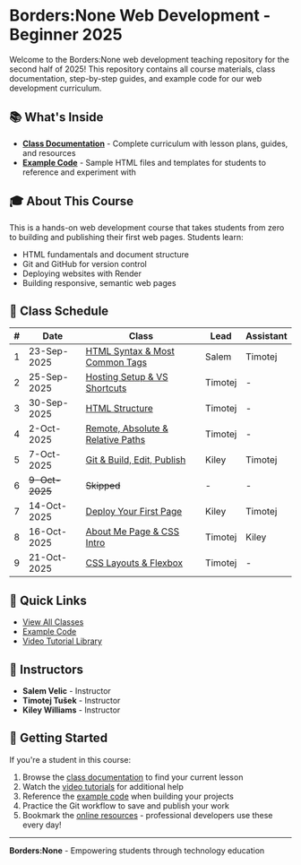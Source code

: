# Borders:None Web Development - Beginner 2025

Welcome to the Borders:None web development teaching repository for the second half of 2025! This repository contains all course materials, class documentation, step-by-step guides, and example code for our web development curriculum.

## 📚 What's Inside

- **[Class Documentation](/classes)** - Complete curriculum with lesson plans, guides, and resources
- **[Example Code](/src)** - Sample HTML files and templates for students to reference and experiment with

## 🎓 About This Course

This is a hands-on web development course that takes students from zero to building and publishing their first web pages. Students learn:

- HTML fundamentals and document structure
- Git and GitHub for version control
- Deploying websites with Render
- Building responsive, semantic web pages

## 📅 Class Schedule

| # | Date | Class | Lead | Assistant |
|---|------|--------|------|------------|
| 1 | 23-Sep-2025 | [HTML Syntax & Most Common Tags](/classes/1class-html-syntax-&-most-common-tags/) | Salem | Timotej |
| 2 | 25-Sep-2025 | [Hosting Setup & VS Shortcuts](/classes/2class-hosting-setup-&-vs-shortcuts/) | Timotej | - |
| 3 | 30-Sep-2025 | [HTML Structure](/classes/3class-html-structure/class3-html-structure.md) | Timotej | - |
| 4 | 2-Oct-2025 | [Remote, Absolute & Relative Paths](/classes/4class-remote-absolute-&-relative-paths/class4-media-and-links.md) | Timotej | - |
| 5 | 7-Oct-2025 | [Git & Build, Edit, Publish](/classes/5class-git-&-build-edit-publish/class5-build-edit-publish.md) | Kiley | Timotej |
| 6 | ~~9-Oct-2025~~ | ~~Skipped~~ | - | - |
| 7 | 14-Oct-2025 | [Deploy Your First Page](/classes/7class-deploy-your-first-page/class7-deploy-your-first-page.md) | Kiley | Timotej |
| 8 | 16-Oct-2025 | [About Me Page & CSS Intro](/classes/8class-about-me-page-and-css-intro/class8-about-me-and-css.md) | Timotej | Kiley |
| 9 | 21-Oct-2025 | [CSS Layouts & Flexbox](/classes/9class-css-layouts-and-flexbox/class9-css-layouts.md) | Timotej | - |

## 🚀 Quick Links

- [View All Classes](/classes/README.md)
- [Example Code](/src/)
- [Video Tutorial Library](/resources/video-tutorials.md)

## 👥 Instructors

- **Salem Velic** - Instructor
- **Timotej Tušek** - Instructor
- **Kiley Williams** - Instructor

## 📖 Getting Started

If you're a student in this course:

1. Browse the [class documentation](/classes) to find your current lesson
2. Watch the [video tutorials](/resources/video-tutorials.md) for additional help
3. Reference the [example code](/src) when building your projects
4. Practice the Git workflow to save and publish your work
5. Bookmark the [online resources](/classes/README.md#online-references) - professional developers use these every day!

---

**Borders:None** - Empowering students through technology education